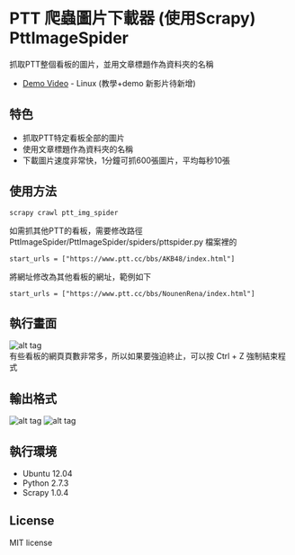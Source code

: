 # PTT 爬蟲圖片下載器 (使用Scrapy) PttImageSpider
抓取PTT整個看板的圖片，並用文章標題作為資料夾的名稱 
* [Demo Video](https://youtu.be/6BHiLOtsW2Y) - Linux (教學+demo  新影片待新增)

## 特色
* 抓取PTT特定看板全部的圖片
* 使用文章標題作為資料夾的名稱 
* 下載圖片速度非常快，1分鐘可抓600張圖片，平均每秒10張

## 使用方法
```
scrapy crawl ptt_img_spider
```
如需抓其他PTT的看板，需要修改路徑 PttImageSpider/PttImageSpider/spiders/pttspider.py 檔案裡的 <br>
```
start_urls = ["https://www.ptt.cc/bbs/AKB48/index.html"]
```
將網址修改為其他看板的網址，範例如下<br>
```
start_urls = ["https://www.ptt.cc/bbs/NounenRena/index.html"]   
```

## 執行畫面
![alt tag](http://i.imgur.com/loYZHTi.jpg)<br>
有些看板的網頁頁數非常多，所以如果要強迫終止，可以按 Ctrl + Z 強制結束程式 <br>

## 輸出格式
![alt tag](http://i.imgur.com/Uc6tDcr.jpg)
![alt tag](http://i.imgur.com/CFiUo7E.jpg)

## 執行環境
* Ubuntu 12.04
* Python 2.7.3
* Scrapy 1.0.4

## License
MIT license

